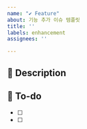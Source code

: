 ```yaml
---
name: "✔ Feature"
about: 기능 추가 이슈 템플릿
title: ''
labels: enhancement
assignees: ''

---
```


## 📌  Description

## 📝  To-do
- [ ]
- [ ]
